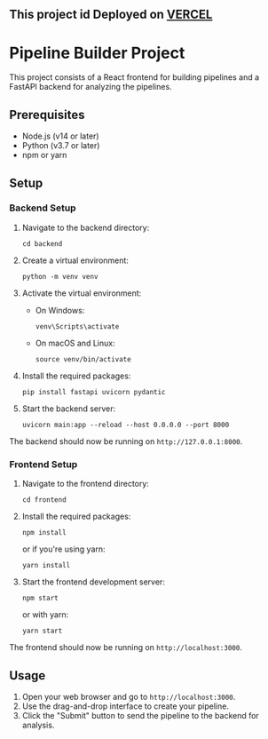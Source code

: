 ## This project id Deployed on [VERCEL](https://vectorshift-pipelines.vercel.app/)

# Pipeline Builder Project

This project consists of a React frontend for building pipelines and a FastAPI backend for analyzing the pipelines.

## Prerequisites

- Node.js (v14 or later)
- Python (v3.7 or later)
- npm or yarn

## Setup

### Backend Setup

1. Navigate to the backend directory:
   ```
   cd backend
   ```

2. Create a virtual environment:
   ```
   python -m venv venv
   ```

3. Activate the virtual environment:
   - On Windows:
     ```
     venv\Scripts\activate
     ```
   - On macOS and Linux:
     ```
     source venv/bin/activate
     ```

4. Install the required packages:
   ```
   pip install fastapi uvicorn pydantic
   ```

5. Start the backend server:
   ```
   uvicorn main:app --reload --host 0.0.0.0 --port 8000
   ```

The backend should now be running on `http://127.0.0.1:8000`.

### Frontend Setup

1. Navigate to the frontend directory:
   ```
   cd frontend
   ```

2. Install the required packages:
   ```
   npm install
   ```
   or if you're using yarn:
   ```
   yarn install
   ```

3. Start the frontend development server:
   ```
   npm start
   ```
   or with yarn:
   ```
   yarn start
   ```

The frontend should now be running on `http://localhost:3000`.

## Usage

1. Open your web browser and go to `http://localhost:3000`.
2. Use the drag-and-drop interface to create your pipeline.
3. Click the "Submit" button to send the pipeline to the backend for analysis.
